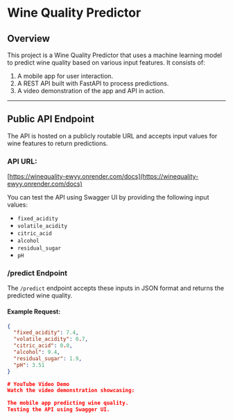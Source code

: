 # **Wine Quality Predictor**

## **Overview**
This project is a Wine Quality Predictor that uses a machine learning model to predict wine quality based on various input features. It consists of:  
1. A mobile app for user interaction.  
2. A REST API built with FastAPI to process predictions.  
3. A video demonstration of the app and API in action.

---

## **Public API Endpoint**
The API is hosted on a publicly routable URL and accepts input values for wine features to return predictions.

### **API URL**:  
[https://winequality-ewyy.onrender.com/docs](https://winequality-ewyy.onrender.com/docs)

You can test the API using Swagger UI by providing the following input values:  
- `fixed_acidity`  
- `volatile_acidity`  
- `citric_acid`  
- `alcohol`  
- `residual_sugar`  
- `pH`  

### **/predict Endpoint**
The `/predict` endpoint accepts these inputs in JSON format and returns the predicted wine quality.

#### **Example Request**:
```json
{
  "fixed_acidity": 7.4,
  "volatile_acidity": 0.7,
  "citric_acid": 0.0,
  "alcohol": 9.4,
  "residual_sugar": 1.9,
  "pH": 3.51
}

# YouTube Video Demo
Watch the video demonstration showcasing:

The mobile app predicting wine quality.
Testing the API using Swagger UI.
